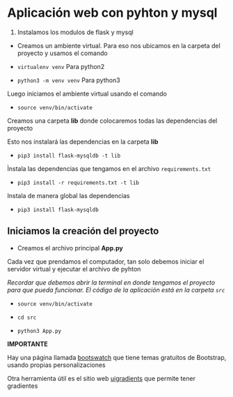 # Aplicación web con pyhton y mysql

1. Instalamos los modulos de flask y mysql 

* Creamos un ambiente virtual. Para eso nos ubicamos en la carpeta del proyecto y usamos el comando

* `virtualenv venv` Para python2

* `python3 -m venv venv` Para python3

Luego iniciamos el ambiente virtual usando el comando

* `source venv/bin/activate`

Creamos una carpeta **lib** donde colocaremos todas las dependencias del proyecto

Esto nos instalará las dependencias en la carpeta **lib**

* `pip3 install flask-mysqldb -t lib`

Ìnstala las dependencias que tengamos en el archivo `requirements.txt`

* `pip3 install -r requirements.txt -t lib`

Instala de manera global las dependencias

* `pip3 install flask-mysqldb`



## Iniciamos la creación del proyecto 

* Creamos el archivo principal **App.py**


Cada vez que prendamos el computador, tan solo debemos iniciar el servidor virtual y ejecutar el archivo de pyhton 

*Recordar que debemos abrir la terminal en donde tengamos el proyecto para que pueda funcionar. El código de la aplicación está en la carpeta `src`*

* `source venv/bin/activate`

* `cd src`

* `python3 App.py`


**IMPORTANTE**

Hay una página llamada [bootswatch](https://bootswatch.com/) que tiene temas gratuitos de Bootstrap, usando propias personalizaciones 

Otra herramienta útil es el sitio web [uigradients](https://uigradients.com) que permite tener gradientes